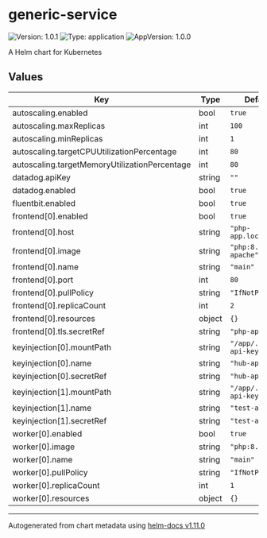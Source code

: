 # generic-service

![Version: 1.0.1](https://img.shields.io/badge/Version-1.0.1-informational?style=flat-square) ![Type: application](https://img.shields.io/badge/Type-application-informational?style=flat-square) ![AppVersion: 1.0.0](https://img.shields.io/badge/AppVersion-1.0.0-informational?style=flat-square)

A Helm chart for Kubernetes

## Values

| Key | Type | Default | Description |
|-----|------|---------|-------------|
| autoscaling.enabled | bool | `true` |  |
| autoscaling.maxReplicas | int | `100` |  |
| autoscaling.minReplicas | int | `1` |  |
| autoscaling.targetCPUUtilizationPercentage | int | `80` |  |
| autoscaling.targetMemoryUtilizationPercentage | int | `80` |  |
| datadog.apiKey | string | `""` |  |
| datadog.enabled | bool | `true` |  |
| fluentbit.enabled | bool | `true` |  |
| frontend[0].enabled | bool | `true` |  |
| frontend[0].host | string | `"php-app.local"` |  |
| frontend[0].image | string | `"php:8.1-apache"` |  |
| frontend[0].name | string | `"main"` |  |
| frontend[0].port | int | `80` |  |
| frontend[0].pullPolicy | string | `"IfNotPresent"` |  |
| frontend[0].replicaCount | int | `2` |  |
| frontend[0].resources | object | `{}` |  |
| frontend[0].tls.secretRef | string | `"php-app-tls"` |  |
| keyinjection[0].mountPath | string | `"/app/.hub-api-key"` |  |
| keyinjection[0].name | string | `"hub-api-key"` |  |
| keyinjection[0].secretRef | string | `"hub-api-key"` |  |
| keyinjection[1].mountPath | string | `"/app/.test-api-key"` |  |
| keyinjection[1].name | string | `"test-api-key"` |  |
| keyinjection[1].secretRef | string | `"test-api-key"` |  |
| worker[0].enabled | bool | `true` |  |
| worker[0].image | string | `"php:8.1-cli"` |  |
| worker[0].name | string | `"main"` |  |
| worker[0].pullPolicy | string | `"IfNotPresent"` |  |
| worker[0].replicaCount | int | `1` |  |
| worker[0].resources | object | `{}` |  |

----------------------------------------------
Autogenerated from chart metadata using [helm-docs v1.11.0](https://github.com/norwoodj/helm-docs/releases/v1.11.0)
